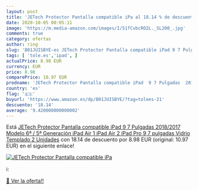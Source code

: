 ```yaml
---
layout: post
title: 'JETech Protector Pantalla compatible iPa al 18.14 % de descuento'
date: 2020-10-05 00:05:11
image: 'https://m.media-amazon.com/images/I/51fCvbcRO2L._SL200_.jpg'
comments: true
category: ofertas
author: ring
slug: 'B01JUISBYE-es JETech Protector Pantalla compatible iPad 9 7 Pulgadas...'
tags: [ 'tole.es','ipad', ]
actualPrice: 8.98 EUR
currency: EUR
price: 8.98
comparePrice: 10.97 EUR
prodname: 'JETech Protector Pantalla compatible iPad  9 7 Pulgadas  2018/2017 Modelo  6ª / 5ª Generación   iPad Air 1  iPad Air 2  iPad Pro 9 7 pulgadas  Vidrio Templado  2 Unidades'
country: 'es'
flag: '🇪🇸'
buyurl: 'https://www.amazon.es/dp/B01JUISBYE/?tag=tolees-21'
descuento: '18.14'
average: '9.420000000000002'
---
```


Está [JETech Protector Pantalla compatible iPad  9 7 Pulgadas  2018/2017 Modelo  6ª / 5ª Generación   iPad Air 1  iPad Air 2  iPad Pro 9 7 pulgadas  Vidrio Templado  2 Unidades](https://www.amazon.es/dp/B01JUISBYE/?tag=tolees-21) con 18.14 de descuento por 8.98 EUR (original: 10.97 EUR) en el siguiente enlace!

[![JETech Protector Pantalla compatible iPa](https://m.media-amazon.com/images/I/51fCvbcRO2L._SL200_.jpg)](https://www.amazon.es/dp/B01JUISBYE/?tag=tolees-21)

ℹ️:


[🛒 Ver la oferta!!](https://www.amazon.es/dp/B01JUISBYE/?tag=tolees-21)
